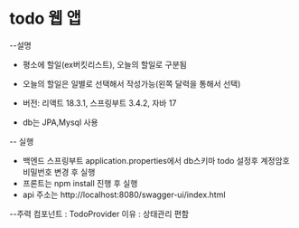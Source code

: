 # todo 웹 앱

--설명
- 평소에 할일(ex버킷리스트), 오늘의 할일로 구분됨
- 오늘의 할일은 일별로 선택해서 작성가능(왼쪽 달력을 통해서 선택)

- 버전: 리액트 18.3.1, 스프링부트 3.4.2, 자바 17
- db는 JPA,Mysql 사용

-- 실행
- 백엔드 스프링부트 application.properties에서 db스키마 todo 설정후 계정암호 비밀번호 변경 후 실행
- 프론트는 npm install 진행 후 실행
- api 주소는 http://localhost:8080/swagger-ui/index.html

--주력 컴포넌트 : TodoProvider 이유 : 상태관리 편함
